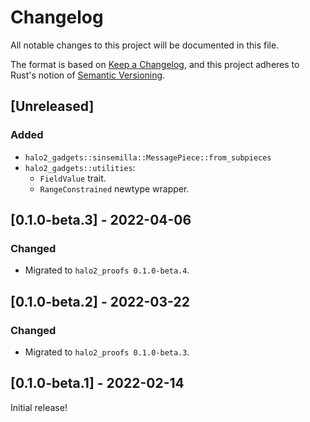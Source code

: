# Changelog
All notable changes to this project will be documented in this file.

The format is based on [Keep a Changelog](https://keepachangelog.com/en/1.0.0/),
and this project adheres to Rust's notion of
[Semantic Versioning](https://semver.org/spec/v2.0.0.html).

## [Unreleased]
### Added
- `halo2_gadgets::sinsemilla::MessagePiece::from_subpieces`
- `halo2_gadgets::utilities`:
  - `FieldValue` trait.
  - `RangeConstrained` newtype wrapper.

## [0.1.0-beta.3] - 2022-04-06
### Changed
- Migrated to `halo2_proofs 0.1.0-beta.4`.

## [0.1.0-beta.2] - 2022-03-22
### Changed
- Migrated to `halo2_proofs 0.1.0-beta.3`.

## [0.1.0-beta.1] - 2022-02-14
Initial release!
